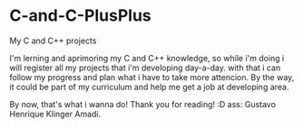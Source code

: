 # C-and-C-PlusPlus
My C and C++ projects

I'm lerning and aprimoring my C and C++ knowledge, so while i'm doing i will register all my projects that i'm developing day-a-day. 
  with that i can follow my progress and plan what i have to take more attencion. By the way, it could be part of my curriculum and help me get a job at developing area. 
  
By now, that's what i wanna do!  Thank you for reading! :D  ass: Gustavo Henrique Klinger Amadi.
